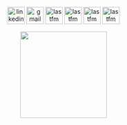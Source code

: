

<p align="center">


  <a href="https://www.linkedin.com/in/pedro-franca-bacellar">
    <img width="40" height="40" alt="linkedin" src="https://github.com/user-attachments/assets/65349159-e6ca-46ec-b6ef-d4bf9589fa56"></a>

  <a href="mailto:pedrofrancabacellar@gmail.com" alt="Gmail" target="_blank">
    <img width="40" height="40" alt="gmail" src="https://github.com/user-attachments/assets/07fbde7a-93ee-4c23-9688-d28e928cd94e"></a>

  <a href="https://github.com/pedro-bacellar">
    <img width="40" height="40" alt="lastfm" src="https://github.com/user-attachments/assets/3e3f31a5-946b-4981-866e-fddd8a8bf183"></a>

  <a href="https://www.last.fm/pt/user/soundfds">
    <img width="40" height="40" alt="lastfm" src="https://github.com/user-attachments/assets/2f9ed938-35e7-471f-bcac-8d7aa40393ff"></a>

  <a href="https://steamcommunity.com/id/soundfds">
    <img width="40" height="40" alt="lastfm" src="https://github.com/user-attachments/assets/f76237c4-136d-46f7-8318-ef5e56d0d369"></a>

  <a href="https://letterboxd.com/SoundFds">
    <img width="40" height="40" alt="lastfm" src="https://github.com/user-attachments/assets/f4188f76-f8bc-4d74-8030-8c1683e62c7d"></a>




    
</p>









<p align="center">
<a href="https://github.com/pedro-bacellar">
  <img height=200 src="https://github-readme-stats.vercel.app/api?username=pedro-bacellar&count_private=true&show_icons=true&theme=github_dark"/>
</a>

</p>
